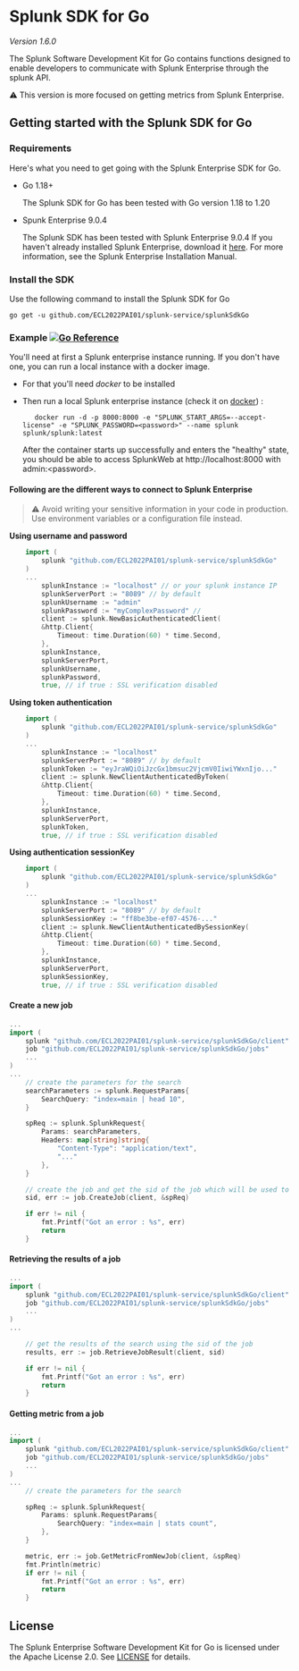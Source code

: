 # Splunk SDK for Go 
*Version 1.6.0*

The Splunk Software Development Kit for Go contains functions designed to enable developers to communicate with Splunk Enterprise through the splunk API.

:warning: This version is more focused on getting metrics from Splunk Enterprise.
## Getting started with the Splunk SDK for Go

### Requirements
Here's what you need to get going with the Splunk Enterprise SDK for Go.

* Go 1.18+
    
    The Splunk SDK for Go has been tested with Go version 1.18 to 1.20

* Spunk Enterprise 9.0.4

    The Splunk SDK has been tested with Splunk Enterprise 9.0.4
If you haven't already installed Splunk Enterprise, download it [here](http://www.splunk.com/download). For more information, see the Splunk Enterprise Installation Manual.


### Install the SDK  

Use the following command to install the Splunk SDK for Go

    go get -u github.com/ECL2022PAI01/splunk-service/splunkSdkGo

### Example [![Go Reference](https://pkg.go.dev/badge/github.com/ECL2022PAI01/splunk-service/splunkSdkGo.svg)](https://pkg.go.dev/github.com/ECL2022PAI01/splunk-service/splunkSdkGo)


You'll need at first a Splunk enterprise instance running. If you don't have one, you can run a local instance with a docker image.

* For that you'll need *docker* to be installed
* Then run a local Splunk enterprise instance (check it on [docker](https://hub.docker.com/r/splunk/splunk)) : 

         docker run -d -p 8000:8000 -e "SPLUNK_START_ARGS=--accept-license" -e "SPLUNK_PASSWORD=<password>" --name splunk splunk/splunk:latest


    After the container starts up successfully and enters the "healthy" state, you should be able to access SplunkWeb at http://localhost:8000 with admin:\<password>.

#### Following are the different ways to connect to Splunk Enterprise

> :warning: Avoid writing your sensitive information in your code in production. Use environment variables or a configuration file instead.

**Using username and password**
```go
    import (
        splunk "github.com/ECL2022PAI01/splunk-service/splunkSdkGo"
    )
    ...
        splunkInstance := "localhost" // or your splunk instance IP
        splunkServerPort := "8089" // by default
        splunkUsername := "admin"
        splunkPassword := "myComplexPassword" // 
        client := splunk.NewBasicAuthenticatedClient(
        &http.Client{
            Timeout: time.Duration(60) * time.Second,
        },
        splunkInstance,
        splunkServerPort,
        splunkUsername,
        splunkPassword,
        true, // if true : SSL verification disabled 
```
**Using token authentication**
```go
    import (
        splunk "github.com/ECL2022PAI01/splunk-service/splunkSdkGo"
    )
    ...
        splunkInstance := "localhost"
        splunkServerPort := "8089" // by default
        splunkToken := "eyJraWQiOiJzcGx1bmsuc2VjcmV0IiwiYWxnIjo..."
        client := splunk.NewClientAuthenticatedByToken(
        &http.Client{
            Timeout: time.Duration(60) * time.Second,
        },
        splunkInstance,
        splunkServerPort,
        splunkToken,
        true, // if true : SSL verification disabled 
```
**Using authentication sessionKey**
```go
    import (
        splunk "github.com/ECL2022PAI01/splunk-service/splunkSdkGo"
    )
    ...
        splunkInstance := "localhost"
        splunkServerPort := "8089" // by default
        splunkSessionKey := "ff8be3be-ef07-4576-..."
        client := splunk.NewClientAuthenticatedBySessionKey(
        &http.Client{
            Timeout: time.Duration(60) * time.Second,
        },
        splunkInstance,
        splunkServerPort,
        splunkSessionKey,
        true, // if true : SSL verification disabled 
```

#### Create a new job 

```go
...
import ( 
    splunk "github.com/ECL2022PAI01/splunk-service/splunkSdkGo/client"
    job "github.com/ECL2022PAI01/splunk-service/splunkSdkGo/jobs"
    ...
)
...
    // create the parameters for the search
    searchParameters := splunk.RequestParams{
        SearchQuery: "index=main | head 10",
    }

    spReq := splunk.SplunkRequest{
        Params: searchParameters,
        Headers: map[string]string{
            "Content-Type": "application/text",
            "..."
        },
    }

    // create the job and get the sid of the job which will be used to get the results
    sid, err := job.CreateJob(client, &spReq)

    if err != nil {
        fmt.Printf("Got an error : %s", err)
        return
    }

```

#### Retrieving the results of a job
```go
...
import ( 
    splunk "github.com/ECL2022PAI01/splunk-service/splunkSdkGo/client"
    job "github.com/ECL2022PAI01/splunk-service/splunkSdkGo/jobs"
    ...
)
...

    // get the results of the search using the sid of the job
    results, err := job.RetrieveJobResult(client, sid)

    if err != nil {
        fmt.Printf("Got an error : %s", err)
        return
    }

```

#### Getting metric from a job
```go
...
import ( 
    splunk "github.com/ECL2022PAI01/splunk-service/splunkSdkGo/client"
    job "github.com/ECL2022PAI01/splunk-service/splunkSdkGo/jobs"
    ...
)
...
    // create the parameters for the search

    spReq := splunk.SplunkRequest{
        Params: splunk.RequestParams{
            SearchQuery: "index=main | stats count",
        },
    }

    metric, err := job.GetMetricFromNewJob(client, &spReq)
    fmt.Println(metric)
    if err != nil {
        fmt.Printf("Got an error : %s", err)
        return
    }

```

## License

The Splunk Enterprise Software Development Kit for Go is licensed under the Apache License 2.0. See [LICENSE](LICENSE) for details.
